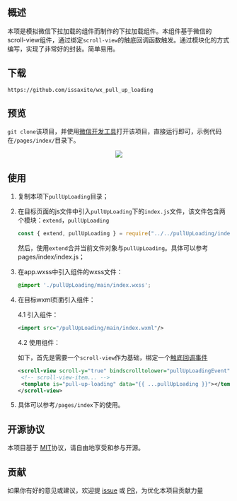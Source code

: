 ## 概述

本项是模拟微信下拉加载的组件而制作的下拉加载组件。本组件基于微信的scroll-view组件，通过绑定`scroll-view`的触底回调函数触发。通过模块化的方式编写，实现了非常好的封装。简单易用。



## 下载

`https://github.com/issaxite/wx_pull_up_loading`



## 预览

`git clone`该项目，并使用[微信开发工具]打开该项目，直接运行即可，示例代码在`/pages/index/`目录下。

<p align="center"><img src="./pages/asset/image/pull_up_loading.gif"></p>


## 使用

1. 复制本项下`pullUpLoading`目录；

2. 在目标页面的js文件中引入`pullUpLoading`下的`index.js`文件，该文件包含两个模块：`extend`，`pullUpLoading`

   ```js
   const { extend, pullUpLoading } = require("../../pullUpLoading/index.js");
   ```

   然后，使用`extend`合并当前文件对象与`pullUpLoading`。具体可以参考pages/index/index.js；

3. 在app.wxss中引入组件的wxss文件：

   ```css
   @import './pullUpLoading/main/index.wxss';
   ```

4. 在目标wxml页面引入组件：

   4.1 引入组件：

   ```xml
   <import src="/pullUpLoading/main/index.wxml"/>
   ```

   4.2 使用组件：
	
	如下，首先是需要一个`scroll-view`作为基础，绑定一个[触底回调事件]

   ```xml
   <scroll-view scroll-y="true" bindscrolltolower="pullUpLoadingEvent">
	<!-- scroll-view-item... -->
	<template is="pull-up-loading" data="{{ ...pullUpLoading }}"></template> 
   </scroll-view>
   ```
5. 具体可以参考`/pages/index`下的使用。


## 开源协议
本项目基于 [MIT](https://zh.wikipedia.org/wiki/MIT%E8%A8%B1%E5%8F%AF%E8%AD%89)协议，请自由地享受和参与开源。

## 贡献

如果你有好的意见或建议，欢迎提 [issue] 或 [PR]，为优化本项目贡献力量

[issue]: https://github.com/issaxite/wx_pull_up_loading/issues/new
[PR]: https://github.com/issaxite/wx_pull_up_loading/compare
[MIT]: http://opensource.org/licenses/MIT
[MIT]: http://opensource.org/licenses/MIT
[触底回调事件]: https://mp.weixin.qq.com/debug/wxadoc/dev/component/scroll-view.html
[微信开发工具]: https://mp.weixin.qq.com/debug/wxadoc/dev/devtools/download.html
[小程序简易教程]: https://mp.weixin.qq.com/debug/wxadoc/dev/
[小程序框架介绍]: https://mp.weixin.qq.com/debug/wxadoc/dev/framework/MINA.html
